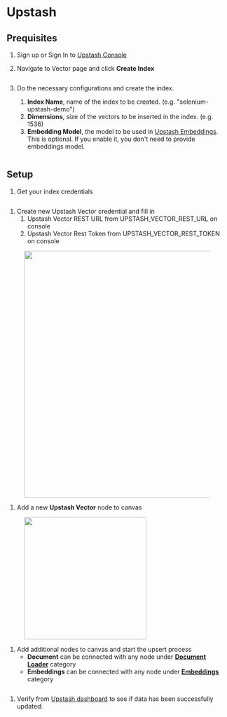 # Upstash

## Prequisites

1. Sign up or Sign In to [Upstash Console](https://console.upstash.com)
2. Navigate to Vector page and click **Create Index**
   <figure><img src="../../../.gitbook/assets/upstash/list-index.jpeg" alt=""><figcaption></figcaption></figure>
3. Do the necessary configurations and create the index.

   1. **Index Name**, name of the index to be created. (e.g. "selenium-upstash-demo")
   2. **Dimensions**, size of the vectors to be inserted in the index. (e.g. 1536)
   3. **Embedding Model**, the model to be used in [Upstash Embeddings](https://upstash.com/docs/vector/features/embeddingmodels). This is optional. If you enable it, you don't need to provide embeddings model.

   <figure><img src="../../../.gitbook/assets/upstash/create-index.jpeg" alt=""><figcaption></figcaption></figure>

## Setup

1.  Get your index credentials

<figure><img src="../../../.gitbook/assets/upstash/env-variables.jpeg" alt=""><figcaption></figcaption></figure>

1. Create new Upstash Vector credential and fill in
   1. Upstash Vector REST URL from UPSTASH_VECTOR_REST_URL on console
   2. Upstash Vector Rest Token from UPSTASH_VECTOR_REST_TOKEN on console

<figure><img src="../../../.gitbook/assets/upstash/credentials.jpeg" alt="" width="563"><figcaption></figcaption></figure>

1.  Add a new **Upstash Vector** node to canvas

<figure><img src="../../../.gitbook/assets/upstash/upstash-node.jpeg" alt="" width="279"><figcaption></figcaption></figure>

1. Add additional nodes to canvas and start the upsert process
   - **Document** can be connected with any node under [**Document Loader**](../document-loaders/) category
   - **Embeddings** can be connected with any node under [**Embeddings** ](../embeddings/)category

<figure><img src="../../../.gitbook/assets/upstash/selenium-design.jpeg" alt=""><figcaption></figcaption></figure>

1. Verify from [Upstash dashboard](https://console.upstash.com) to see if data has been successfully updated:

<figure><img src="../../../.gitbook/assets/upstash/databrowser.jpeg" alt=""><figcaption></figcaption></figure>
